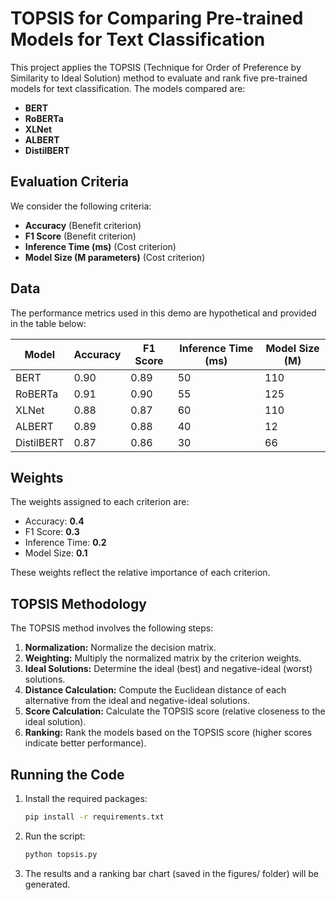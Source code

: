 # TOPSIS for Comparing Pre-trained Models for Text Classification

This project applies the TOPSIS (Technique for Order of Preference by Similarity to Ideal Solution) method to evaluate and rank five pre-trained models for text classification. The models compared are:

- **BERT**
- **RoBERTa**
- **XLNet**
- **ALBERT**
- **DistilBERT**

## Evaluation Criteria

We consider the following criteria:
- **Accuracy** (Benefit criterion)
- **F1 Score** (Benefit criterion)
- **Inference Time (ms)** (Cost criterion)
- **Model Size (M parameters)** (Cost criterion)

## Data

The performance metrics used in this demo are hypothetical and provided in the table below:

| Model       | Accuracy | F1 Score | Inference Time (ms) | Model Size (M) |
|-------------|----------|----------|---------------------|----------------|
| BERT        | 0.90     | 0.89     | 50                  | 110            |
| RoBERTa     | 0.91     | 0.90     | 55                  | 125            |
| XLNet       | 0.88     | 0.87     | 60                  | 110            |
| ALBERT      | 0.89     | 0.88     | 40                  | 12             |
| DistilBERT  | 0.87     | 0.86     | 30                  | 66             |

## Weights

The weights assigned to each criterion are:

- Accuracy: **0.4**
- F1 Score: **0.3**
- Inference Time: **0.2**
- Model Size: **0.1**

These weights reflect the relative importance of each criterion.

## TOPSIS Methodology

The TOPSIS method involves the following steps:
1. **Normalization:** Normalize the decision matrix.
2. **Weighting:** Multiply the normalized matrix by the criterion weights.
3. **Ideal Solutions:** Determine the ideal (best) and negative-ideal (worst) solutions.
4. **Distance Calculation:** Compute the Euclidean distance of each alternative from the ideal and negative-ideal solutions.
5. **Score Calculation:** Calculate the TOPSIS score (relative closeness to the ideal solution).
6. **Ranking:** Rank the models based on the TOPSIS score (higher scores indicate better performance).

## Running the Code

1. Install the required packages:
   ```bash
   pip install -r requirements.txt
2. Run the script:
   ```bash
   python topsis.py
3. The results and a ranking bar chart (saved in the figures/ folder) will be generated.
